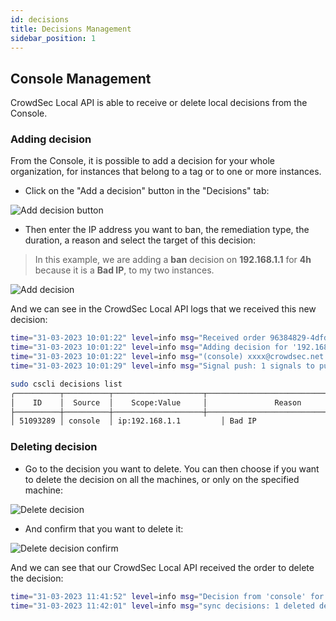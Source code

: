 ```yaml
---
id: decisions
title: Decisions Management
sidebar_position: 1
---
```


## Console Management

CrowdSec Local API is able to receive or delete local decisions from the Console.


### Adding decision

From the Console, it is possible to add a decision for your whole organization, for instances that belong to a tag or to one or more instances.

 - Click on the "Add a decision" button in the "Decisions" tab:

![Add decision button](/img/add_decision_button.png)

 - Then enter the IP address you want to ban, the remediation type, the duration, a reason and select the target of this decision:
>In this example, we are adding a __ban__ decision on __192.168.1.1__ for __4h__ because it is a __Bad IP__, to my two instances. 

![Add decision](/img/add_decision_to_machines.png)


And we can see in the CrowdSec Local API logs that we received this new decision:

```bash title="/var/log/crowdsec.log"
time="31-03-2023 10:01:22" level=info msg="Received order 96384829-4dfd-4759-9e99-6b007dcf6452 from PAPI (1 decisions)"
time="31-03-2023 10:01:22" level=info msg="Adding decision for '192.168.1.1' with UUID: b0ab6879-99b0-4960-8e80-c231ff22aa6c"
time="31-03-2023 10:01:22" level=info msg="(console) xxxx@crowdsec.net ban decision from console by ip 192.168.1.1 : 4h ban on ip 192.168.1.1"
time="31-03-2023 10:01:29" level=info msg="Signal push: 1 signals to push"
```

```bash
sudo cscli decisions list
╭──────────┬──────────┬────────────────────┬─────────────────────────────────────┬────────┬─────────┬─────────────────────────────────────────────────────────┬────────┬────────────────────┬──────────╮
│    ID    │  Source  │    Scope:Value     │               Reason                │ Action │ Country │                           AS                            │ Events │     expiration     │ Alert ID │
├──────────┼──────────┼────────────────────┼─────────────────────────────────────┼────────┼─────────┼─────────────────────────────────────────────────────────┼────────┼────────────────────┼──────────┤
│ 51093289 │ console  │ ip:192.168.1.1         │ Bad IP                              │ ban    │         │                                                         │ 0      │ 3h55m45.776620725s │ 13404    │
```


### Deleting decision

 - Go to the decision you want to delete. You can then choose if you want to delete the decision on all the machines, or only on the specified machine:


![Delete decision](/img/delete_decision.png)


 - And confirm that you want to delete it:

![Delete decision confirm](/img/delete_decision_confirm.png)



And we can see that our CrowdSec Local API received the order to delete the decision:

```bash
time="31-03-2023 11:41:52" level=info msg="Decision from 'console' for '192.168.1.1' (ban) has been deleted"
time="31-03-2023 11:42:01" level=info msg="sync decisions: 1 deleted decisions to push" interval=10 source=papi
```